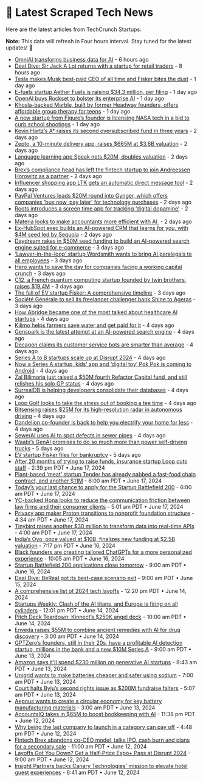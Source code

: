 
# 📰 Latest Scraped Tech News

Here are the latest articles from TechCrunch Startups:

**Note:** This data will refresh in Four hours interval. Stay tuned for the latest updates! 🔄
- [OmniAI transforms business data for AI](https://techcrunch.com/2024/06/22/omniai-transforms-business-data-for-ai/) - 6 hours ago
- [Deal Dive: Sir Jack A Lot returns with a startup for retail traders](https://techcrunch.com/2024/06/22/deal-dive-sir-jack-a-lot-returns-with-a-startup-for-retail-traders/) - 8 hours ago
- [Tesla makes Musk best-paid CEO of all time and Fisker bites the dust](https://techcrunch.com/2024/06/21/tesla-makes-musk-best-paid-ceo-of-all-time-and-fisker-bites-the-dust/) - 1 day ago
- [E-fuels startup Aether Fuels is raising $34.3 million, per filing](https://techcrunch.com/2024/06/21/e-fuels-startup-aether-fuels-is-raising-34-3-million-per-filing/) - 1 day ago
- [OpenAI buys Rockset to bolster its enterprise AI](https://techcrunch.com/2024/06/21/openai-buys-rockset-to-bolster-its-enterprise-ai/) - 1 day ago
- [Khosla-backed Marble, built by former Headway founders, offers affordable group therapy for teens](https://techcrunch.com/2024/06/21/khosla-backed-marble-built-by-former-headway-founders-offers-affordable-group-therapy-for-teens/) - 1 day ago
- [A new startup from Figure’s founder is licensing NASA tech in a bid to curb school shootings](https://techcrunch.com/2024/06/21/a-new-startup-from-figures-founder-is-licensing-nasa-tech-in-a-bid-to-curb-school-shootings/) - 1 day ago
- [Kevin Hartz’s A* raises its second oversubscribed fund in three years](https://techcrunch.com/2024/06/21/kevin-hartzs-a-raises-its-second-oversubscribed-fund-in-three-years/) - 2 days ago
- [Zepto, a 10-minute delivery app, raises $665M at $3.6B valuation](https://techcrunch.com/2024/06/20/zepto-a-10-minute-delivery-app-raises-665-million-at-3-6-billion-valuation/) - 2 days ago
- [Language learning app Speak nets $20M, doubles valuation](https://techcrunch.com/2024/06/20/language-learning-app-speak-nets-20m-doubles-valuation/) - 2 days ago
- [Brex’s compliance head has left the fintech startup to join Andreessen Horowitz as a partner](https://techcrunch.com/2024/06/20/brexs-compliance-head-has-left-the-fintech-startup-to-join-andreessen-horowitz-as-a-partner/) - 2 days ago
- [Influencer shopping app LTK gets an automatic direct message tool](https://techcrunch.com/2024/06/20/influencer-shopping-app-ltk-gets-an-automatic-direct-message-tool/) - 2 days ago
- [PayPal Ventures leads $20M round into Gynger, which offers companies ‘buy now, pay later’ for technology purchases](https://techcrunch.com/2024/06/20/paypal-ventures-leads-20m-round-into-gynger-which-offers-startups-buy-now-pay-later-for-technology-purchases/) - 2 days ago
- [Roots introduces a screen time app for tracking ‘digital dopamine’](https://techcrunch.com/2024/06/20/roots-introduces-a-screen-time-app-for-tracking-digital-dopamine/) - 2 days ago
- [Materia looks to make accountants more efficient with AI ](https://techcrunch.com/2024/06/20/materia-looks-to-make-accountants-more-efficient-with-ai/) - 2 days ago
- [Ex-HubSpot exec builds an AI-powered CRM that learns for you, with $4M seed led by Sequoia](https://techcrunch.com/2024/06/20/ex-hubspot-exec-builds-ai-powered-crm-learns-for-you-with-4m-seed-led-sequoia/) - 2 days ago
- [Daydream rakes in $50M seed funding to build an AI-powered search engine suited for e-commerce](https://techcrunch.com/2024/06/20/former-stitch-fix-coo-julie-bornstein-secures-50m-to-build-a-new-age-e-commerce-search-engine/) - 3 days ago
- [‘Lawyer-in-the-loop’ startup Wordsmith wants to bring AI paralegals to all employees](https://techcrunch.com/2024/06/20/legal-ease-lawyer-in-the-loop-startup-wordsmith-wants-to-bring-ai-paralegals-to-all-employees/) - 3 days ago
- [Hero wants to save the day for companies facing a working capital crunch](https://techcrunch.com/2024/06/20/hero-wants-to-save-the-day-for-companies-facing-a-working-capital-crunch/) - 3 days ago
- [C12, a French quantum computing startup founded by twin brothers, raises $19.4M](https://techcrunch.com/2024/06/19/c12-the-french-quantum-computing-startup-founded-by-two-twin-brothers-raises-194-million/) - 3 days ago
- [The fall of EV startup Fisker: A comprehensive timeline](https://techcrunch.com/2024/06/19/the-fall-of-ev-startup-fisker-a-comprehensive-timeline/) - 3 days ago
- [Société Générale to sell its freelancer challenger bank Shine to Ageras](https://techcrunch.com/2024/06/19/societe-generale-to-sell-its-freelancer-challenger-bank-shine-to-ageras/) - 3 days ago
- [How Abridge became one of the most talked about healthcare AI startups](https://techcrunch.com/2024/06/18/how-abridge-became-one-of-the-most-talked-about-healthcare-ai-startups/) - 4 days ago
- [Kilimo helps farmers save water and get paid for it](https://techcrunch.com/2024/06/18/kilimo-helps-farmers-save-water-and-get-paid-for-it/) - 4 days ago
- [Genspark is the latest attempt at an AI-powered search engine](https://techcrunch.com/2024/06/18/genspark-is-the-latest-attempt-at-an-ai-powered-search-engine/) - 4 days ago
- [Decagon claims its customer service bots are smarter than average](https://techcrunch.com/2024/06/18/decagon-claims-its-customers-service-bots-are-smarter-than-average/) - 4 days ago
- [Series A to B startups scale up at Disrupt 2024](https://techcrunch.com/2024/06/18/series-a-to-b-startups-scale-up-at-disrupt-2024/) - 4 days ago
- [Now a Series A startup, kids’ app and ‘digital toy’ Pok Pok is coming to Android](https://techcrunch.com/2024/06/18/now-a-series-a-startup-kids-app-and-digital-toy-pok-pok-is-coming-to-android/) - 4 days ago
- [Zal Bilimoria just raised a $50M fourth Refactor Capital fund, and still relishes his solo GP status](https://techcrunch.com/2024/06/18/zal-bilimoria-refactor-capital-venture-capital/) - 4 days ago
- [SurrealDB is helping developers consolidate their databases](https://techcrunch.com/2024/06/18/surrealdb-is-helping-developers-consolidate-their-databases/) - 4 days ago
- [Loop Golf looks to take the stress out of booking a tee time](https://techcrunch.com/2024/06/18/loop-golf-looks-to-take-the-stress-out-of-booking-a-tee-time/) - 4 days ago
- [Bitsensing raises $25M for its high-resolution radar in autonomous driving](https://techcrunch.com/2024/06/18/bitsening-raises-25m-for-its-high-resolution-radar-in-autonomous-driving/) - 4 days ago
- [Dandelion co-founder is back to help you electrify your home for less](https://techcrunch.com/2024/06/18/dandelion-co-founder-is-back-to-help-you-electrify-your-home-for-less/) - 4 days ago
- [SewerAI uses AI to spot defects in sewer pipes](https://techcrunch.com/2024/06/18/sewerai-uses-ai-to-spot-defects-in-sewer-pipes/) - 4 days ago
- [Waabi’s GenAI promises to do so much more than power self-driving trucks](https://techcrunch.com/2024/06/18/waabis-genai-promises-to-do-so-much-more-than-power-self-driving-trucks/) - 5 days ago
- [EV startup Fisker files for bankruptcy](https://techcrunch.com/2024/06/18/ev-startup-fisker-files-for-bankruptcy/) - 5 days ago
- [After 20 months of trying to raise funds, insurance startup Loop cuts staff](https://techcrunch.com/2024/06/17/insurance-startup-loop-cuts-staff-fundraising-struggles/) - 2:39 pm PDT • June 17, 2024
- [Plant-based ‘meat’ startup Tender has already nabbed a fast-food chain contract, and another $11M](https://techcrunch.com/2024/06/17/tender-food-plant-based-alternative-protein/) - 6:00 am PDT • June 17, 2024
- [Today’s your last chance to apply for the Startup Battlefield 200](https://techcrunch.com/2024/06/17/todays-your-last-chance-to-apply-for-the-startup-battlefield-200/) - 6:00 am PDT • June 17, 2024
- [YC-backed Hona looks to reduce the communication friction between law firms and their consumer clients](https://techcrunch.com/2024/06/17/yc-backed-hona-looks-to-reduce-the-communication-friction-between-law-firms-and-their-consumer-clients/) - 5:01 am PDT • June 17, 2024
- [Privacy app maker Proton transitions to nonprofit foundation structure](https://techcrunch.com/2024/06/17/privacy-app-maker-proton-transitions-to-non-profit-foundation-structure/) - 4:34 am PDT • June 17, 2024
- [Tinybird raises another $30 million to transform data into real-time APIs](https://techcrunch.com/2024/06/17/tinybird-raises-another-30-million-to-transform-data-into-real-time-apis/) - 4:00 am PDT • June 17, 2024
- [India’s Oyo, once valued at $10B, finalizes new funding at $2.5B valuation](https://techcrunch.com/2024/06/16/indias-oyo-once-valued-at-10b-finalizes-new-funding-at-2-5b-valuation/) - 7:17 pm PDT • June 16, 2024
- [Black founders are creating tailored ChatGPTs for a more personalized experience](https://techcrunch.com/2024/06/16/black-founders-are-creating-tailored-chatgpts-for-a-more-personalized-experience/) - 10:05 am PDT • June 16, 2024
- [Startup Battlefield 200 applications close tomorrow](https://techcrunch.com/2024/06/16/startup-battlefield-200-applications-close-tomorrow-2/) - 9:00 am PDT • June 16, 2024
- [Deal Dive: BeReal got its best-case scenario exit](https://techcrunch.com/2024/06/15/deal-dive-bereal-got-its-best-case-scenario-exit/) - 9:00 am PDT • June 15, 2024
- [A comprehensive list of 2024 tech layoffs](https://techcrunch.com/2024/06/14/tech-layoffs-2023-list/) - 12:20 pm PDT • June 14, 2024
- [Startups Weekly: Clash of the AI titans, and Europe is firing on all cylinders](https://techcrunch.com/2024/06/14/startups-weekly-clash-of-the-ai-titans-and-europe-is-firing-on-all-cylinders/) - 12:01 pm PDT • June 14, 2024
- [Pitch Deck Teardown: Kinnect’s $250K angel deck](https://techcrunch.com/2024/06/14/pitch-deck-teardown-kinnects-250k-angel-deck/) - 10:00 am PDT • June 14, 2024
- [Enveda raises $55M to combine ancient remedies with AI for drug discovery](https://techcrunch.com/2024/06/14/enveda-raises-55m-to-combine-ancient-remedies-with-ai-for-drug-discovery/) - 3:00 am PDT • June 14, 2024
- [GPTZero’s founders, still in their 20s, have a profitable AI detection startup, millions in the bank and a new $10M Series A](https://techcrunch.com/2024/06/13/gptzero-profitable-ai-detection-startup-10m-series-a/) - 9:00 am PDT • June 13, 2024
- [Amazon says it’ll spend $230 million on generative AI startups](https://techcrunch.com/2024/06/13/amazon-says-itll-spend-230-million-on-generative-ai-startups/) - 8:43 am PDT • June 13, 2024
- [Unigrid wants to make batteries cheaper and safer using sodium](https://techcrunch.com/2024/06/13/unigrid-wants-to-make-batteries-cheaper-and-safer-using-sodium/) - 7:00 am PDT • June 13, 2024
- [Court halts Byju’s second rights issue as $200M fundraise falters](https://techcrunch.com/2024/06/13/court-halts-byjus-second-rights-issue-as-200m-fundraise-falters/) - 5:07 am PDT • June 13, 2024
- [Aepnus wants to create a circular economy for key battery manufacturing materials](https://techcrunch.com/2024/06/13/aepnus-wants-to-create-a-circular-economy-for-key-battery-manufacturing-materials/) - 3:00 am PDT • June 13, 2024
- [AccountsIQ takes in $65M to boost bookkeeping with AI](https://techcrunch.com/2024/06/12/accountsiq-takes-in-65m-to-boost-its-bookkeeping-tools-with-ai/) - 11:38 pm PDT • June 12, 2024
- [Why being the last company to launch in a category can pay off](https://techcrunch.com/2024/06/12/why-being-the-last-company-to-launch-in-a-category-can-pay-off/) - 4:48 pm PDT • June 12, 2024
- [Fintech Brex abandons co-CEO model, talks IPO, cash burn and plans for a secondary sale](https://techcrunch.com/2024/06/12/fintech-brex-abandons-co-ceo-model-talks-ipo-cash-burn-and-plans-for-a-secondary-sale/) - 11:00 am PDT • June 12, 2024
- [Layoffs Got You Down? Get a Half-Price Expo+ Pass at Disrupt 2024](https://techcrunch.com/2024/06/12/layoffs-got-you-get-a-half-price-expo-pass-disrupt-2024/) - 9:00 am PDT • June 12, 2024
- [Insight Partners backs Canary Technologies’ mission to elevate hotel guest experiences](https://techcrunch.com/2024/06/12/insight-partners-hotel-technology-canary-technologies/) - 6:41 am PDT • June 12, 2024